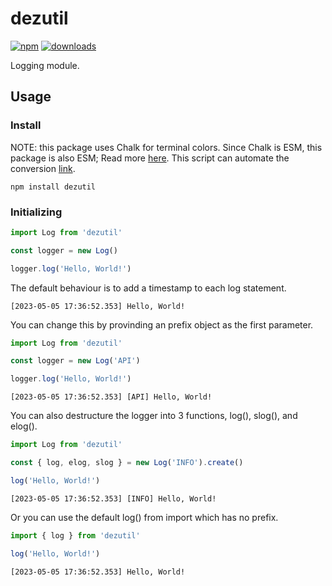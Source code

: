 # dezutil

[![npm][npm-image]][npm-url]
[![downloads][downloads-image]][npm-url]

[npm-image]: https://img.shields.io/npm/v/dezutil.svg?style=flat-square
[npm-url]: https://npmjs.org/package/dezutil
[downloads-image]: https://img.shields.io/npm/dm/dezutil.svg?style=flat-square

Logging module.

## Usage

### Install

NOTE: this package uses Chalk for terminal colors. Since Chalk is ESM, this package is also ESM; Read more [here](https://gist.github.com/sindresorhus/a39789f98801d908bbc7ff3ecc99d99c). This script can automate the conversion [link](https://github.com/dezchai/CommonJsToEsm).

```console
npm install dezutil
```

### Initializing

```js
import Log from 'dezutil'

const logger = new Log()

logger.log('Hello, World!')
```

The default behaviour is to add a timestamp to each log statement.

```terminal
[2023-05-05 17:36:52.353] Hello, World!
```

You can change this by provinding an prefix object as the first parameter.

```js
import Log from 'dezutil'

const logger = new Log('API')

logger.log('Hello, World!')
```

```terminal
[2023-05-05 17:36:52.353] [API] Hello, World!
```

You can also destructure the logger into 3 functions, log(), slog(), and elog().

```js
import Log from 'dezutil'

const { log, elog, slog } = new Log('INFO').create()

log('Hello, World!')
```

```terminal
[2023-05-05 17:36:52.353] [INFO] Hello, World!
```

Or you can use the default log() from import which has no prefix.

```js
import { log } from 'dezutil'

log('Hello, World!')
```

```terminal
[2023-05-05 17:36:52.353] Hello, World!
```
